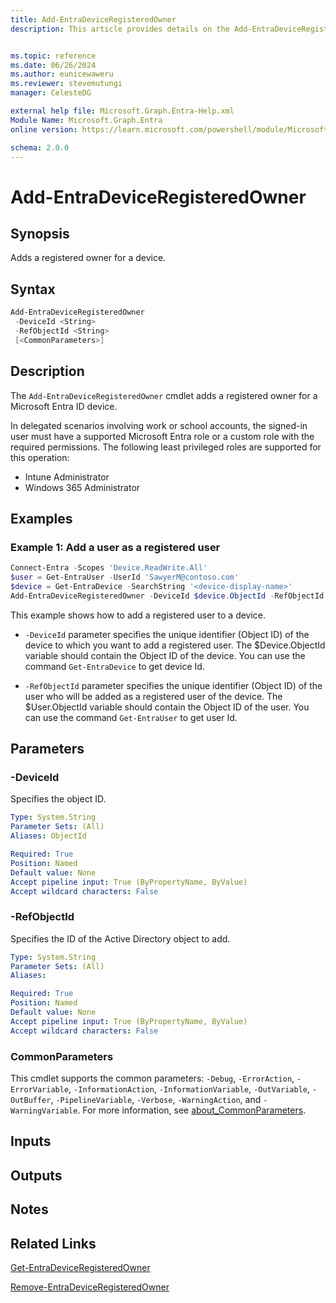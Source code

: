 ```yaml
---
title: Add-EntraDeviceRegisteredOwner
description: This article provides details on the Add-EntraDeviceRegisteredOwner command.


ms.topic: reference
ms.date: 06/26/2024
ms.author: eunicewaweru
ms.reviewer: stevemutungi
manager: CelesteDG

external help file: Microsoft.Graph.Entra-Help.xml
Module Name: Microsoft.Graph.Entra
online version: https://learn.microsoft.com/powershell/module/Microsoft.Graph.Entra/Add-EntraDeviceRegisteredOwner

schema: 2.0.0
---
```


# Add-EntraDeviceRegisteredOwner

## Synopsis

Adds a registered owner for a device.

## Syntax

```powershell
Add-EntraDeviceRegisteredOwner
 -DeviceId <String>
 -RefObjectId <String>
 [<CommonParameters>]
```

## Description

The `Add-EntraDeviceRegisteredOwner` cmdlet adds a registered owner for a Microsoft Entra ID device.

In delegated scenarios involving work or school accounts, the signed-in user must have a supported Microsoft Entra role or a custom role with the required permissions. The following least privileged roles are supported for this operation:

- Intune Administrator  
- Windows 365 Administrator

## Examples

### Example 1: Add a user as a registered user

```powershell
Connect-Entra -Scopes 'Device.ReadWrite.All'
$user = Get-EntraUser -UserId 'SawyerM@contoso.com'
$device = Get-EntraDevice -SearchString '<device-display-name>'
Add-EntraDeviceRegisteredOwner -DeviceId $device.ObjectId -RefObjectId $user.Id
```

This example shows how to add a registered user to a device.

- `-DeviceId` parameter specifies the unique identifier (Object ID) of the device to which you want to add a registered user. The $Device.ObjectId variable should contain the Object ID of the device. You can use the command `Get-EntraDevice` to get device Id.

- `-RefObjectId` parameter specifies the unique identifier (Object ID) of the user who will be added as a registered user of the device. The $User.ObjectId variable should contain the Object ID of the user. You can use the command `Get-EntraUser` to get user Id.

## Parameters

### -DeviceId

Specifies the object ID.

```yaml
Type: System.String
Parameter Sets: (All)
Aliases: ObjectId

Required: True
Position: Named
Default value: None
Accept pipeline input: True (ByPropertyName, ByValue)
Accept wildcard characters: False
```

### -RefObjectId

Specifies the ID of the Active Directory object to add.

```yaml
Type: System.String
Parameter Sets: (All)
Aliases:

Required: True
Position: Named
Default value: None
Accept pipeline input: True (ByPropertyName, ByValue)
Accept wildcard characters: False
```

### CommonParameters

This cmdlet supports the common parameters: `-Debug`, `-ErrorAction`, `-ErrorVariable`, `-InformationAction`, `-InformationVariable`, `-OutVariable`, `-OutBuffer`, `-PipelineVariable`, `-Verbose`, `-WarningAction`, and `-WarningVariable`. For more information, see [about_CommonParameters](https://go.microsoft.com/fwlink/?LinkID=113216).

## Inputs

## Outputs

## Notes

## Related Links

[Get-EntraDeviceRegisteredOwner](Get-EntraDeviceRegisteredOwner.md)

[Remove-EntraDeviceRegisteredOwner](Remove-EntraDeviceRegisteredOwner.md)
